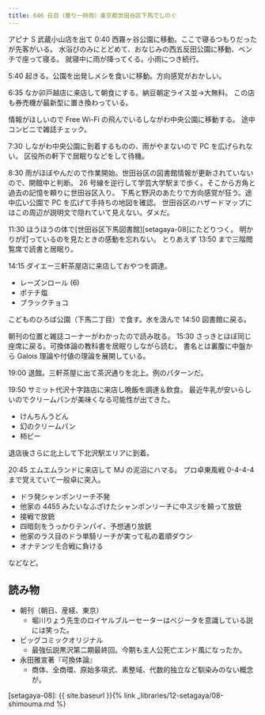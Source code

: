 ```yaml
---
title: 646 日目（曇り一時雨）東京都世田谷区下馬でしのぐ
---
```


アピナ S 武蔵小山店を出て 0:40 西霧ヶ谷公園に移動。ここで寝るつもりだったが先客がいる。
水浴びのみにとどめて、おなじみの西五反田公園に移動、ベンチで座って寝る。
就寝中に雨が降ってくる。小雨につき続行。

5:40 起きる。公園を出発しメシを食いに移動。方向感覚がおかしい。

6:35 なか卯戸越店に来店して朝食にする。納豆朝定ライス並→大無料。
この店も券売機が最新型に置き換わっている。

情報がほしいので Free Wi-Fi の飛んでいるしながわ中央公園に移動する。
途中コンビニで雑誌チェック。

7:30 しながわ中央公園に到着するものの、雨がやまないので PC を広げられない。
区役所の軒下で居眠りなどをして待機。

8:30 雨がほぼやんだので作業開始。世田谷区の図書館情報が更新されていないので、開館中と判断。
26 号線を逆行して学芸大学駅まで歩く。そこから方角と過去の記憶を頼りに世田谷区入り。
下馬と野沢のあたりで方向感覚が狂う。途中広い公園で PC を広げて手持ちの地図を確認。
世田谷区のハザードマップにはこの周辺が説明文で隠れていて見えない。ダメだ。

11:30 ほうほうの体で[世田谷区下馬図書館][setagaya-08]にたどりつく。
明かりが灯っているのを見たときの感動を忘れない。
とりあえず 13:50 まで三階閲覧席で読書と居眠り。

14:15 ダイエー三軒茶屋店に来店しておやつを調達。

* レーズンロール (6)
* ポテチ塩
* ブラックチョコ

こどものひろば公園（下馬二丁目）で食す。水を汲んで 14:50 図書館に戻る。

朝刊の位置と雑誌コーナーがわかったので読み耽る。
15:30 さっきとほぼ同じ座席に戻る。可換体論の教科書を居眠りしながら読む。
書名とは裏腹に中盤から Galois 理論や付値の理論を展開している。

19:00 退館。三軒茶屋に出て茶沢通りを北上。例のパターンだ。

19:50 サミット代沢十字路店に来店し晩飯を調達＆飲食。
最近牛乳が安いらしいのでクリームパンが美味くなる可能性が出てきた。

* けんちんうどん
* 幻のクリームパン
* 柿ピー

退店後さらに北上して下北沢駅エリアに到着。

20:45 エムエムランドに来店して MJ の泥沼にハマる。
プロ卓東風戦 0-4-4-4 まで覚えていて一般卓に突入。

* ドラ発シャンポンリーチ不発
* 他家の 4455 みたいなふざけたシャンポンリーチに中スジを頼って放銃
* 接戦で放銃
* 四暗刻をうっかりテンパイ、予想通り放銃
* 他家のラス目のドラ単騎リーチが実って私の着順ダウン
* オナテンツモ合戦に負ける

などなど。

## 読み物

* 朝刊（朝日、産経、東京）
  * 堀川りょう先生のロイヤルブルーセーターはベジータを意識している説には笑った。
* ビッグコミックオリジナル
  * 最強伝説黒沢第二期最終回。今期も主人公死亡エンド風になったか。
* 永田雅宣著『可換体論』
  * 商体、全商環、原始多項式、素整域、代数的独立など馴染みのない概念が。

[setagaya-08]: {{ site.baseurl }}{% link _libraries/12-setagaya/08-shimouma.md %}
